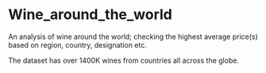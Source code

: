 # Wine_around_the_world
An analysis of wine around the world; checking the highest average price(s) based on region, country, designation etc. 

The dataset has over 1400K wines from countries all across the globe. 
